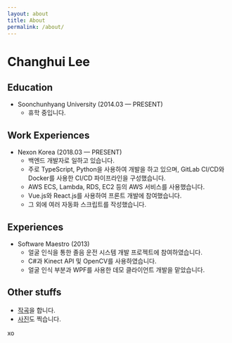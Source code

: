 ```yaml
---
layout: about
title: About
permalink: /about/
---
```


# Changhui Lee


## Education
- Soonchunhyang University (2014.03 — PRESENT)
  + 휴학 중입니다.

## Work Experiences
- Nexon Korea (2018.03 — PRESENT)
  + 백엔드 개발자로 일하고 있습니다.
  + 주로 TypeScript, Python을 사용하여 개발을 하고 있으며, GitLab CI/CD와 Docker를 사용한 CI/CD 파이프라인을 구성했습니다.
  + AWS ECS, Lambda, RDS, EC2 등의 AWS 서비스를 사용했습니다.
  + Vue.js와 React.js를 사용하여 프론트 개발에 참여했습니다.
  + 그 외에 여러 자동화 스크립트를 작성했습니다.


## Experiences
- Software Maestro (2013)
  + 얼굴 인식을 통한 졸음 운전 시스템 개발 프로젝트에 참여하였습니다.
  + C#과 Kinect API 및 OpenCV를 사용하였습니다.
  + 얼굴 인식 부분과 WPF를 사용한 데모 클라이언트 개발을 맡았습니다.

## Other stuffs
- [작곡](https://soundcloud.com/hughinca)을 합니다.
- [사진](https://instagram.com/blureffect)도 찍습니다.

xo
